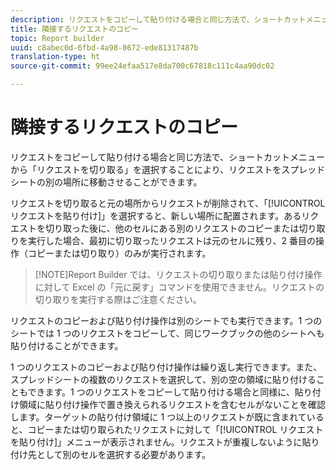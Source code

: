 ```yaml
---
description: リクエストをコピーして貼り付ける場合と同じ方法で、ショートカットメニューから「リクエストを切り取る」を選択することにより、リクエストをスプレッドシートの別の場所に移動させることができます。
title: 隣接するリクエストのコピー
topic: Report builder
uuid: c8abec0d-6fbd-4a98-8672-ede81317487b
translation-type: ht
source-git-commit: 99ee24efaa517e8da700c67818c111c4aa90dc02

---
```



# 隣接するリクエストのコピー

リクエストをコピーして貼り付ける場合と同じ方法で、ショートカットメニューから「リクエストを切り取る」を選択することにより、リクエストをスプレッドシートの別の場所に移動させることができます。

リクエストを切り取ると元の場所からリクエストが削除されて、「[!UICONTROL リクエストを貼り付け]」を選択すると、新しい場所に配置されます。あるリクエストを切り取った後に、他のセルにある別のリクエストのコピーまたは切り取りを実行した場合、最初に切り取ったリクエストは元のセルに残り、2 番目の操作（コピーまたは切り取り）のみが実行されます。

> [!NOTE]Report Builder では、リクエストの切り取りまたは貼り付け操作に対して Excel の「元に戻す」コマンドを使用できません。リクエストの切り取りを実行する際はご注意ください。

リクエストのコピーおよび貼り付け操作は別のシートでも実行できます。1 つのシートでは 1 つのリクエストをコピーして、同じワークブックの他のシートへも貼り付けることができます。

1 つのリクエストのコピーおよび貼り付け操作は繰り返し実行できます。また、スプレッドシートの複数のリクエストを選択して、別の空の領域に貼り付けることもできます。1 つのリクエストをコピーして貼り付ける場合と同様に、貼り付け領域に貼り付け操作で置き換えられるリクエストを含むセルがないことを確認します。ターゲットの貼り付け領域に 1 つ以上のリクエストが既に含まれていると、コピーまたは切り取られたリクエストに対して「[!UICONTROL リクエストを貼り付け]」メニューが表示されません。リクエストが重複しないように貼り付け先として別のセルを選択する必要があります。
